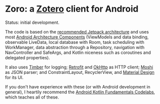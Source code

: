# Zoro: a [Zotero](https://www.zotero.org/) client for Android

Status: initial development.

The code is based on the
[recommended Jetpack architecture](https://developer.android.com/jetpack/docs/guide)
and uses most
[Android Architecture Components](https://developer.android.com/topic/libraries/architecture)
(ViewModels and data binding, observable LiveData, local database with Room, 
task scheduling with WorkManager, data abstraction through a Repository, navigation
with NavController and SafeArgs, and Kotlin niceness such as coroutines and delegated properties).

It also uses [Timber](https://github.com/JakeWharton/timber) for logging;
[Retrofit](https://square.github.io/retrofit/) and [OkHttp](https://square.github.io/okhttp/) as HTTP client;
[Moshi](https://github.com/square/moshi) as JSON parser;
and ConstraintLayout, RecyclerView, and [Material Design](https://material.io/) for its UI. 

If you don't have experience with these (or with Android development in general), I heartily recommend the
[Android Kotlin Fundamentals Codelabs](https://codelabs.developers.google.com/android-kotlin-fundamentals/),
which teaches all of these.
